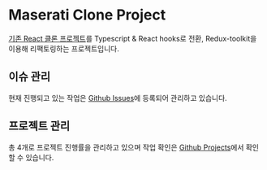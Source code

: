 # Maserati Clone Project

[기존 React 클론 프로젝트](https://github.com/addiescode-uxe/Maserati-frontend)를
Typescript & React hooks로 전환, Redux-toolkit을 이용해 리팩토링하는 프로젝트입니다.

## 이슈 관리 

현재 진행되고 있는 작업은 [Github Issues](https://github.com/addiescode-uxe/Maserati-clone/issues)에 등록되어 관리하고 있습니다.

## 프로젝트 관리

총 4개로 프로젝트 진행률을 관리하고 있으며 작업 확인은 [Github Projects](https://github.com/addiescode-uxe/Maserati-clone/projects)에서 확인할 수 있습니다.
